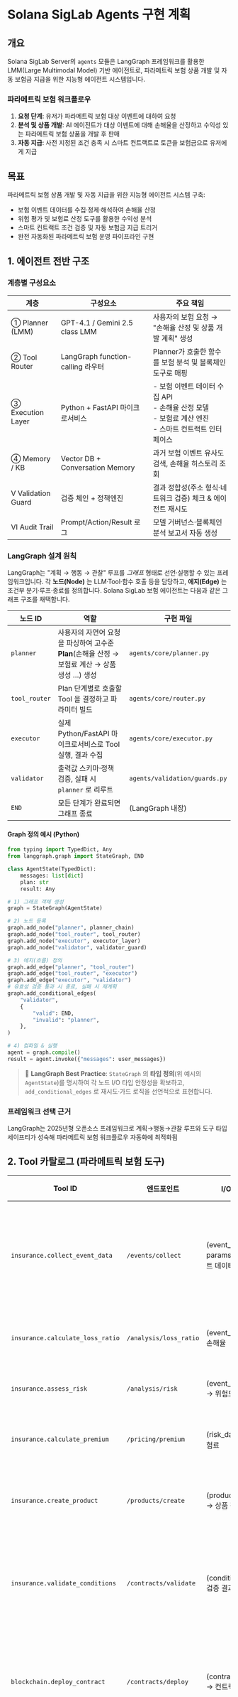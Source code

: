 # Solana SigLab Agents 구현 계획

## 개요

Solana SigLab Server의 `agents` 모듈은 LangGraph 프레임워크를 활용한 LMM(Large Multimodal Model) 기반 에이전트로, 파라메트릭 보험 상품 개발 및 자동 보험금 지급을 위한 지능형 에이전트 시스템입니다.

### 파라메트릭 보험 워크플로우
1. **요청 단계**: 유저가 파라메트릭 보험 대상 이벤트에 대하여 요청
2. **분석 및 상품 개발**: AI 에이전트가 대상 이벤트에 대해 손해율을 산정하고 수익성 있는 파라메트릭 보험 상품을 개발 후 판매
3. **자동 지급**: 사전 지정된 조건 충족 시 스마트 컨트랙트로 토큰을 보험금으로 유저에게 지급

## 목표

파라메트릭 보험 상품 개발 및 자동 지급을 위한 지능형 에이전트 시스템 구축:
- 보험 이벤트 데이터를 수집·정제·해석하여 손해율 산정
- 위험 평가 및 보험료 산정 도구를 활용한 수익성 분석
- 스마트 컨트랙트 조건 검증 및 자동 보험금 지급 트리거
- 완전 자동화된 파라메트릭 보험 운영 파이프라인 구현

## 1. 에이전트 전반 구조

### 계층별 구성요소

| 계층 | 구성요소 | 주요 책임 |
|------|----------|-----------|
| ① Planner (LMM) | GPT-4.1 / Gemini 2.5 class LMM | 사용자의 보험 요청 → "손해율 산정 및 상품 개발 계획" 생성 |
| ② Tool Router | LangGraph function-calling 라우터 | Planner가 호출한 함수를 보험 분석 및 블록체인 도구로 매핑 |
| ③ Execution Layer | Python + FastAPI 마이크로서비스 | - 보험 이벤트 데이터 수집 API<br>- 손해율 산정 모델<br>- 보험료 계산 엔진<br>- 스마트 컨트랙트 인터페이스 |
| ④ Memory / KB | Vector DB + Conversation Memory | 과거 보험 이벤트 유사도 검색, 손해율 히스토리 조회 |
| Ⅴ Validation Guard | 검증 체인 + 정책엔진 | 결과 정합성(주소 형식·네트워크 검증) 체크 & 에이전트 재시도 |
| Ⅵ Audit Trail | Prompt/Action/Result 로그 | 모델 거버넌스·블록체인 분석 보고서 자동 생성 |

### LangGraph 설계 원칙

LangGraph는 "계획 → 행동 → 관찰" 루프를 *그래프* 형태로 선언·실행할 수 있는 프레임워크입니다. 각 **노드(Node)** 는 LLM·Tool·함수 호출 등을 담당하고, **에지(Edge)** 는 조건부 분기·루프·종료를 정의합니다. Solana SigLab 보험 에이전트는 다음과 같은 그래프 구조를 채택합니다.

| 노드 ID | 역할 | 구현 파일 |
|---------|------|-----------|
| `planner` | 사용자의 자연어 요청을 파싱하여 고수준 **Plan**(손해율 산정 → 보험료 계산 → 상품 생성 …) 생성 | `agents/core/planner.py` |
| `tool_router` | Plan 단계별로 호출할 Tool 을 결정하고 파라미터 빌드 | `agents/core/router.py` |
| `executor` | 실제 Python/FastAPI 마이크로서비스로 Tool 실행, 결과 수집 | `agents/core/executor.py` |
| `validator` | 출력값 스키마·정책 검증, 실패 시 `planner` 로 리루트 | `agents/validation/guards.py` |
| `END` | 모든 단계가 완료되면 그래프 종료 | (LangGraph 내장) |

#### Graph 정의 예시 (Python)
```python
from typing import TypedDict, Any
from langgraph.graph import StateGraph, END

class AgentState(TypedDict):
    messages: list[dict]
    plan: str
    result: Any

# 1) 그래프 객체 생성
graph = StateGraph(AgentState)

# 2) 노드 등록
graph.add_node("planner", planner_chain)
graph.add_node("tool_router", tool_router)
graph.add_node("executor", executor_layer)
graph.add_node("validator", validator_guard)

# 3) 에지(흐름) 정의
graph.add_edge("planner", "tool_router")
graph.add_edge("tool_router", "executor")
graph.add_edge("executor", "validator")
# 유효성 검증 통과 시 종료, 실패 시 재계획
graph.add_conditional_edges(
    "validator",
    {
        "valid": END,
        "invalid": "planner",
    },
)

# 4) 컴파일 & 실행
agent = graph.compile()
result = agent.invoke({"messages": user_messages})
```

> 📌 **LangGraph Best Practice**: `StateGraph` 의 **타입 정의**(위 예시의 `AgentState`)를 명시하여 각 노드 I/O 타입 안정성을 확보하고, `add_conditional_edges` 로 재시도·가드 로직을 선언적으로 표현합니다.

### 프레임워크 선택 근거
LangGraph는 2025년형 오픈소스 프레임워크로 계획→행동→관찰 루프와 도구 타입 세이프티가 성숙해 파라메트릭 보험 워크플로우 자동화에 최적화됨

## 2. Tool 카탈로그 (파라메트릭 보험 도구)

| Tool ID | 엔드포인트 | I/O 예시 | 설명 |
|---------|------------|----------|------|
| `insurance.collect_event_data` | `/events/collect` | (event_type, params) → 이벤트 데이터 | 보험 이벤트 데이터 수집 |
| `insurance.calculate_loss_ratio` | `/analysis/loss_ratio` | (event_data) → 손해율 | 손해율 산정 |
| `insurance.assess_risk` | `/analysis/risk` | (event_params) → 위험도 | 위험 평가 |
| `insurance.calculate_premium` | `/pricing/premium` | (risk_data) → 보험료 | 보험료 계산 |
| `insurance.create_product` | `/products/create` | (product_specs) → 상품 정보 | 보험 상품 생성 |
| `insurance.validate_conditions` | `/contracts/validate` | (conditions) → 검증 결과 | 보험금 지급 조건 검증 |
| `blockchain.deploy_contract` | `/contracts/deploy` | (contract_data) → 컨트랙트 주소 | 스마트 컨트랙트 배포 |
| `blockchain.trigger_payout` | `/contracts/payout` | (contract_addr, amount) → 거래 해시 | 보험금 자동 지급 |
| `report.gen_insurance` | `/report/insurance` | (product_data) → PDF | 보험 상품 보고서 생성 |

각 Tool 함수 시그니처는 **LangGraph Function Schema**(JSON Schema 기반)로 정의되어 `StateGraph.compile()` 시 자동 검증됩니다. 시스템 프롬프트에는 해당 스키마가 삽입되어 자연어 보험 요청 → 안전한 함수 호출로 이어집니다.

### LangGraph 상태 & 스키마 매핑
```python
class AgentState(TypedDict):
    messages: list[dict]         # 대화 기록
    plan: str                    # planner 가 생성한 단계형 계획
    tool_call: dict | None       # 현재 실행할 tool payload
    result: dict | None          # tool 실행 결과
```
> 모든 Tool 은 `input_schema`, `output_schema` 메타데이터를 가지며, `validator` 노드에서 `pydantic` 검증을 통과해야 다음 에지로 이동합니다.

## 3. LangGraph Reasoning Flow

```mermaid
graph TD
    A[planner] --> B[tool_router]
    B --> C[executor]
    C --> D{validator}
    D -->|valid| E[END]
    D -->|invalid| A
```

### Pseudo-prompt 예시
```system
You are Solana SigLab Insurance Agent running on LangGraph.
State keys: messages, plan, result.
Available tools: insurance.collect_event_data, insurance.calculate_loss_ratio, insurance.calculate_premium, ...
```
```user
"태풍으로 인한 농작물 피해 보험 상품을 개발해주세요."
```
```planner_output
Plan:
1. Collect typhoon event data (insurance.collect_event_data)
2. Calculate historical loss ratio for typhoon events (insurance.calculate_loss_ratio)
3. Assess agricultural damage risk
4. Calculate premium (insurance.calculate_premium)
5. Create insurance product (insurance.create_product)
6. Deploy contract (blockchain.deploy_contract)
7. Generate report (report.gen_insurance)
```

## 4. 모델·데이터 파이프라인 세부

| 단계 | 구현 포인트 |
|------|-------------|
| 데이터 인제스트 | 외부 API → 보험 이벤트 실시간 데이터 수집 |
| 피처링 Tool | Execution Layer에서 이벤트 데이터 → 위험 평가 피처 |
| 분석 모델 | ML 기반 손해율 예측 및 위험도 분석 |
| 온라인 러닝 | 실시간 보험 청구 데이터로 모델 업데이트 |
| 안전장치 | 보험 조건 검증, 지급 한도 체크 |

## 5. 품질·거버넌스

| 항목 | 메트릭 | SLO |
|------|--------|-----|
| 손해율 예측 정확도 | > 85% (과거 데이터 기준) |
| 보험료 산정 정확도 | > 90% (수익성 기준) |
| Tool 호출 실패율 | < 1% |
| 자동 재시도 한계 | 3회 |
| 설명 가능성 | 95% "Why?" 쿼리 응답 성공 |
| 보험금 지급 정확도 | > 99% (조건 충족 시) |

### A/B 안전 가드
신규 모델은 트래픽 10%→25%→50% 단계별 확대, 오류 발생 시 즉시 롤백

## 6. DevOps·MLOps 파이프라인

- **코드**: monorepo (Firebase Functions + LangGraph)
- **CI/CD**: GitHub Actions → Firebase Deploy
- **Observability**: Firebase Logging + 구조화된 로깅
- **Security**: Firebase Auth + Input Validation

## 7. 실행 로드맵

| Sprint | 목표 | 산출물 |
|--------|------|--------|
| S1 | 보험 Tool API 3종 PoC | collect_event_data, calculate_loss_ratio, assess_risk |
| S2 | LangGraph 그래프 구축 & 컴파일 | planner/router 노드 연결, Function Schema 정의, `StateGraph.compile()` 통과 |
| S3 | 보험 Guard rails & Audit Trail | 보험 정책엔진, 전량 보험 거래 로그 |
| S4 | 스마트 컨트랙트 연동 | deploy_contract, trigger_payout, validate_conditions |

## 8. 현재 구현 상태

### 기존 구조 (v1.0)
```
agents/
├── __init__.py          # 기본 에이전트 exports
├── agent.py            # 메인 에이전트 구현
├── langgraph.json      # LangGraph 설정
├── memory.py           # 대화 메모리 관리
└── utils/              # 유틸리티
    ├── state.py        # 상태 정의
    ├── tools.py        # Solana 도구들
    └── nodes.py        # 그래프 노드 함수들
```

### 목표 구조 (LMM Agent)
```
agents/
├── core/               # 핵심 에이전트 로직
│   ├── planner.py     # LMM 기반 계획 수립
│   ├── router.py      # 도구 라우팅
│   └── executor.py    # 실행 레이어
├── tools/             # 보험 도구 확장
│   ├── insurance.py   # 보험 분석 도구
│   ├── blockchain.py  # 블록체인 인터페이스
│   ├── analytics.py   # 손해율 분석 도구
│   └── reporting.py   # 보험 보고서 생성
├── memory/            # 메모리 시스템
│   ├── vector_store.py # 벡터 검색
│   └── conversation.py # 대화 메모리
├── validation/        # 검증 시스템
│   ├── guards.py      # 안전 가드
│   └── policies.py    # 정책 엔진
└── monitoring/        # 모니터링
    ├── audit.py       # 감사 로그
    └── metrics.py     # 성능 메트릭
```
